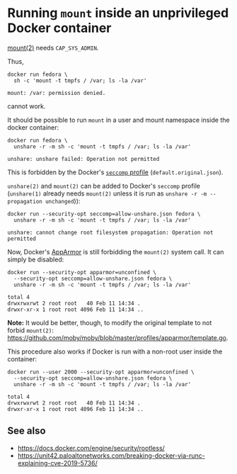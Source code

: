 # Running `mount` inside an unprivileged Docker container

[mount(2)](http://man7.org/linux/man-pages/man2/mount.2.html)
needs `CAP_SYS_ADMIN`.

Thus,

```console
docker run fedora \
  sh -c 'mount -t tmpfs / /var; ls -la /var'

mount: /var: permission denied.
```

cannot work.

It should be possible to run `mount` in a user and mount namespace inside
the docker container:

```console
docker run fedora \
  unshare -r -m sh -c 'mount -t tmpfs / /var; ls -la /var'

unshare: unshare failed: Operation not permitted
```

This is forbidden by the Docker's
[`seccomp` profile](https://github.com/moby/moby/blob/master/profiles/seccomp/default.json) (`default.original.json`).

`unshare(2)` and `mount(2)` can be added to Docker's `seccomp` profile
(`unshare(1)` already needs `mount(2)` unless it is run as `unshare -r -m --propagation unchanged`)):

```console
docker run --security-opt seccomp=allow-unshare.json fedora \
  unshare -r -m sh -c 'mount -t tmpfs / /var; ls -la /var'

unshare: cannot change root filesystem propagation: Operation not permitted
```

Now, Docker's [AppArmor](https://docs.docker.com/engine/security/apparmor/)
is still forbidding the `mount(2)` system call. It can simply be disabled:

```console
docker run --security-opt apparmor=unconfined \
  --security-opt seccomp=allow-unshare.json fedora \
  unshare -r -m sh -c 'mount -t tmpfs / /var; ls -la /var'

total 4
drwxrwxrwt 2 root root   40 Feb 11 14:34 .
drwxr-xr-x 1 root root 4096 Feb 11 14:34 ..
```

**Note:** It would be better, though, to modify the original template to not forbid
`mount(2)`: <https://github.com/moby/moby/blob/master/profiles/apparmor/template.go>.

This procedure also works if Docker is run with a non-root user inside the container:

```console
docker run --user 2000 --security-opt apparmor=unconfined \
  --security-opt seccomp=allow-unshare.json fedora \
  unshare -r -m sh -c 'mount -t tmpfs / /var; ls -la /var'

total 4
drwxrwxrwt 2 root root   40 Feb 11 14:34 .
drwxr-xr-x 1 root root 4096 Feb 11 14:34 ..
```

## See also

- https://docs.docker.com/engine/security/rootless/
- https://unit42.paloaltonetworks.com/breaking-docker-via-runc-explaining-cve-2019-5736/
